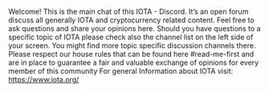 Welcome! 
This is the main chat of this IOTA - Discord. It’s an open forum discuss all generally IOTA and cryptocurrency related content. 
Feel free to ask questions and share your opinions here. 
Should you have questions to a specific topic of IOTA please check also the channel list on the left side of your screen. 
You might find more topic specific discussion channels there.
Please respect our house rules that can be found here #read-me-first and are in place to guarantee a fair and valuable exchange of opinions for every member of this community 
For general Information about IOTA visit:
https://www.iota.org/

